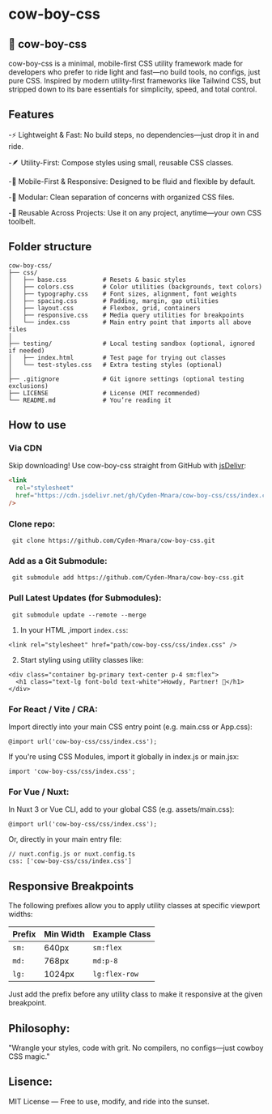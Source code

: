 # cow-boy-css

## 🐎 cow-boy-css

cow-boy-css is a minimal, mobile-first CSS utility framework made for developers who prefer to ride light and fast—no build tools, no configs, just pure CSS.
Inspired by modern utility-first frameworks like Tailwind CSS, but stripped down to its bare essentials for simplicity, speed, and total control.

## Features

-⚡ Lightweight & Fast: No build steps, no dependencies—just drop it in and ride.

-🪶 Utility-First: Compose styles using small, reusable CSS classes.

-📱 Mobile-First & Responsive: Designed to be fluid and flexible by default.

-📂 Modular: Clean separation of concerns with organized CSS files.

-💾 Reusable Across Projects: Use it on any project, anytime—your own CSS toolbelt.

## Folder structure

```
cow-boy-css/
├── css/
│   ├── base.css          # Resets & basic styles
│   ├── colors.css        # Color utilities (backgrounds, text colors)
│   ├── typography.css    # Font sizes, alignment, font weights
│   ├── spacing.css       # Padding, margin, gap utilities
│   ├── layout.css        # Flexbox, grid, containers
│   ├── responsive.css    # Media query utilities for breakpoints
│   └── index.css         # Main entry point that imports all above files
│
├── testing/              # Local testing sandbox (optional, ignored if needed)
│   ├── index.html        # Test page for trying out classes
│   └── test-styles.css   # Extra testing styles (optional)
│
├── .gitignore            # Git ignore settings (optional testing exclusions)
├── LICENSE               # License (MIT recommended)
└── README.md             # You’re reading it
```

## How to use

### Via CDN

Skip downloading! Use cow-boy-css straight from GitHub with [jsDelivr](https://www.jsdelivr.com/):

```html
<link
  rel="stylesheet"
  href="https://cdn.jsdelivr.net/gh/Cyden-Mnara/cow-boy-css/css/index.css"
/>
```

### Clone repo:

```
 git clone https://github.com/Cyden-Mnara/cow-boy-css.git

```

### Add as a Git Submodule:

```
 git submodule add https://github.com/Cyden-Mnara/cow-boy-css.git

```

### Pull Latest Updates (for Submodules):

```
 git submodule update --remote --merge

```

1. In your HTML ,import `index.css`:

```
<link rel="stylesheet" href="path/cow-boy-css/css/index.css" />

```

2. Start styling using utility classes like:

```
<div class="container bg-primary text-center p-4 sm:flex">
  <h1 class="text-lg font-bold text-white">Howdy, Partner! 🤠</h1>
</div>

```

### For React / Vite / CRA:

Import directly into your main CSS entry point (e.g. main.css or App.css):

```
@import url('cow-boy-css/css/index.css');

```

If you're using CSS Modules, import it globally in index.js or main.jsx:

```
import 'cow-boy-css/css/index.css';

```

### For Vue / Nuxt:

In Nuxt 3 or Vue CLI, add to your global CSS (e.g. assets/main.css):

```
@import url('cow-boy-css/css/index.css');

```

Or, directly in your main entry file:

```
// nuxt.config.js or nuxt.config.ts
css: ['cow-boy-css/css/index.css']

```

## Responsive Breakpoints

The following prefixes allow you to apply utility classes at specific viewport widths:

| Prefix | Min Width | Example Class |
| ------ | --------- | ------------- |
| `sm:`  | 640px     | `sm:flex`     |
| `md:`  | 768px     | `md:p-8`      |
| `lg:`  | 1024px    | `lg:flex-row` |

Just add the prefix before any utility class to make it responsive at the given breakpoint.

## Philosophy:

"Wrangle your styles, code with grit. No compilers, no configs—just cowboy CSS magic."

## Lisence:

MIT License — Free to use, modify, and ride into the sunset.
